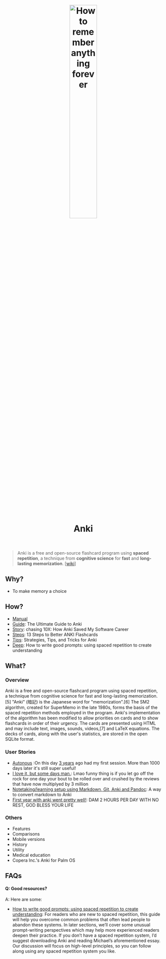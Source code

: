 
<h1 align="center">
<br>
	<a href="https://www.wikiwand.com/en/Anki_(software)">
  <img src="https://i.imgur.com/NrICwZh.png" alt="How to remember anything forever" width=42%">
  </a>
  <br><br>
Anki
  <br><br>
</h1>


> Anki is a free and open-source flashcard program using **spaced repetition**, a technique from **cognitive science** for **fast** and **long-lasting** **memorization**. [[wiki](https://www.wikiwand.com/en/Anki_(software))]

## Why?

* To make memory a choice

## How?

* [Manual](https://docs.ankiweb.net/#/)
* [Guide](https://aliabdaal.com/learn-anything-with-flashcards-the-ultimate-guide-to-anki/): The Ultimate Guide to Anki
* [Story](https://senrigan.io/blog/chasing-10x-leveraging-a-poor-memory-in-software-engineering/): chasing 10X: How Anki Saved My Software Career
* [Steps](https://www.youtube.com/watch?v=AbvaITy3oeQ): 13 Steps to Better ANKI Flashcards
* [Tips](https://senrigan.io/blog/everything-i-know-strategies-tips-and-tricks-for-spaced-repetition-anki/): Strategies, Tips, and Tricks for Anki
* [Deep](https://andymatuschak.org/prompts/): How to write good prompts: using spaced repetition to create understanding

## What?


### Overview

Anki is a free and open-source flashcard program using spaced repetition, a technique from cognitive science for fast and long-lasting memorization.[5] "Anki" (暗記) is the Japanese word for "memorization".[6] The SM2 algorithm, created for SuperMemo in the late 1980s, forms the basis of the spaced repetition methods employed in the program. Anki's implementation of the algorithm has been modified to allow priorities on cards and to show flashcards in order of their urgency. The cards are presented using HTML and may include text, images, sounds, videos,[7] and LaTeX equations. The decks of cards, along with the user's statistics, are stored in the open SQLite format.

### User Stories

* [Autonous](https://www.reddit.com/user/Autonous/) :On this day [3 years](https://www.reddit.com/r/Anki/comments/l6rwwu/on_this_day_3_years_ago_had_my_first_session_more/) ago had my first session. More than 1000 days later it's still super useful!
* [I love it, but some days man.](https://www.reddit.com/r/Anki/comments/lgvqyy/i_love_it_but_some_days_man): Lmao funny thing is if you let go off the rock for one day your bout to be rolled over and crushed by the reviews that have now multiplyed by 3 million
* [Notetaking/learning setup using Markdown, Git, Anki and Pandoc](https://www.reddit.com/r/Anki/comments/gax41n/notetakinglearning_setup_using_markdown_git_anki/): A way to convert markdown to Anki
* [First year with anki went pretty well!](https://www.reddit.com/r/Anki/comments/ln08fh/first_year_with_anki_went_pretty_well/): DAM 2 HOURS PER DAY WITH NO REST, GOD BLESS YOUR LIFE


### Others

* Features
* Comparisons
* Mobile versions
* History
* Utility
* Medical education
* Copera Inc.'s Anki for Palm OS

## FAQs

#### Q: Good resources?

A: Here are some:

* [How to write good prompts: using spaced repetition to create understanding](https://andymatuschak.org/prompts/): For readers who are new to spaced repetition, this guide will help you overcome common problems that often lead people to abandon these systems. In later sections, we’ll cover some unusual prompt-writing perspectives which may help more experienced readers deepen their practice. If you don’t have a spaced repetition system, I’d suggest downloading Anki and reading Michael’s aforementioned essay. Our discussion will focus on high-level principles, so you can follow along using any spaced repetition system you like. 

